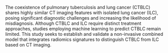 The coexistence of pulmonary tuberculosis and lung cancer (CTBLC) shares highly similar CT imaging features with isolated lung cancer (ILC), posing significant diagnostic challenges and increasing the likelihood of misdiagnosis. Although CTBLC and ILC require distinct treatment approaches, studies employing machine learning to predict CTBLC remain limited. This study seeks to establish and validate a non-invasive combined model that integrates radiomics signatures to distinguish CTBLC from ILC based on CT imaging.






